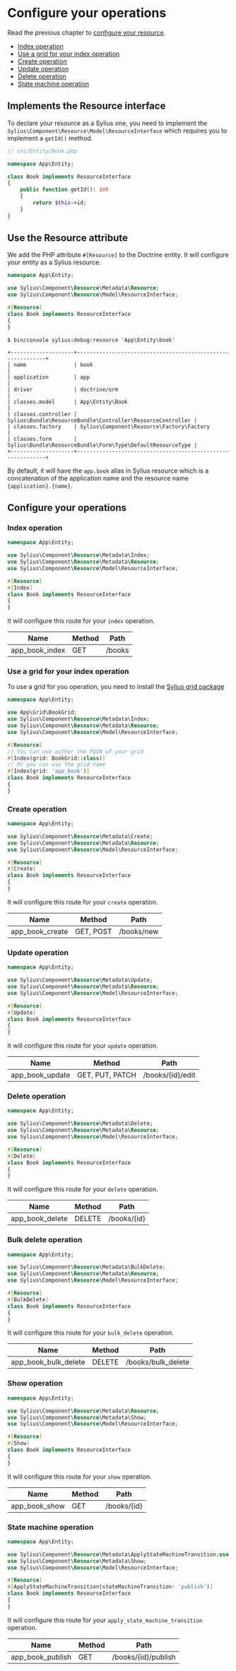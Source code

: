 # Configure your operations

Read the previous chapter to [configure your resource](configure_your_resource.md).

<!-- TOC -->
* [Index operation](#index-operation)
* [Use a grid for your index operation](#use-a-grid-for-your-index-operation)
* [Create operation](#create-operation)
* [Update operation](#update-operation)
* [Delete operation](#delete-operation)
* [State machine operation](#state-machine-operation)
<!-- TOC -->

## Implements the Resource interface

To declare your resource as a Sylius one, you need to implement the ```Sylius\Component\Resource\Model\ResourceInterface``` which requires you to implement a `getId()` method.

```php
// src/Entity/Book.php

namespace App\Entity;

class Book implements ResourceInterface
{
    public function getId(): int
    {
        return $this->id;
    }
}

```

## Use the Resource attribute

We add the PHP attribute ```#[Resource]``` to the Doctrine entity.
It will configure your entity as a Sylius resource.

```php
namespace App\Entity;

use Sylius\Component\Resource\Metadata\Resource;
use Sylius\Component\Resource\Model\ResourceInterface;

#[Resource]
class Book implements ResourceInterface
{
}

```

```shell
$ bin/console sylius:debug:resource 'App\Entity\book'
```

```
+--------------------+------------------------------------------------------------+
| name               | book                                                       |
| application        | app                                                        |
| driver             | doctrine/orm                                               |
| classes.model      | App\Entity\Book                                            |
| classes.controller | Sylius\Bundle\ResourceBundle\Controller\ResourceController |
| classes.factory    | Sylius\Component\Resource\Factory\Factory                  |
| classes.form       | Sylius\Bundle\ResourceBundle\Form\Type\DefaultResourceType |
+--------------------+------------------------------------------------------------+
```

By default, it will have the `app.book` alias in Sylius resource which is a concatenation of the application name and the resource name `{application}.{name}`.

## Configure your operations

### Index operation

```php
namespace App\Entity;

use Sylius\Component\Resource\Metadata\Index;
use Sylius\Component\Resource\Metadata\Resource;
use Sylius\Component\Resource\Model\ResourceInterface;

#[Resource]
#[Index]
class Book implements ResourceInterface
{
}

```

It will configure this route for your `index` operation.

| Name                  | Method          | Path    |
|-----------------------|-----------------|---------|
| app_book_index        | GET             | /books  |

### Use a grid for your index operation

To use a grid for you operation, you need to install the [Sylius grid package](https://github.com/Sylius/SyliusGridBundle/)

```php
namespace App\Entity;

use App\Grid\BookGrid;
use Sylius\Component\Resource\Metadata\Index;
use Sylius\Component\Resource\Metadata\Resource;
use Sylius\Component\Resource\Model\ResourceInterface;

#[Resource]
// You can use either the FQCN of your grid
#[Index(grid: BookGrid::class)]
// Or you can use the grid name
#[Index(grid: 'app_book')]
class Book implements ResourceInterface
{
}

```

### Create operation

```php
namespace App\Entity;

use Sylius\Component\Resource\Metadata\Create;
use Sylius\Component\Resource\Metadata\Resource;
use Sylius\Component\Resource\Model\ResourceInterface;

#[Resource]
#[Create]
class Book implements ResourceInterface
{
}

```

It will configure this route for your `create` operation.

| Name            | Method    | Path       |
|-----------------|-----------|------------|
| app_book_create | GET, POST | /books/new |

### Update operation

```php
namespace App\Entity;

use Sylius\Component\Resource\Metadata\Update;
use Sylius\Component\Resource\Metadata\Resource;
use Sylius\Component\Resource\Model\ResourceInterface;

#[Resource]
#[Update]
class Book implements ResourceInterface
{
}

```

It will configure this route for your `update` operation.

| Name            | Method          | Path             |
|-----------------|-----------------|------------------|
| app_book_update | GET, PUT, PATCH | /books/{id}/edit |

### Delete operation

```php
namespace App\Entity;

use Sylius\Component\Resource\Metadata\Delete;
use Sylius\Component\Resource\Metadata\Resource;
use Sylius\Component\Resource\Model\ResourceInterface;

#[Resource]
#[Delete]
class Book implements ResourceInterface
{
}

```

It will configure this route for your `delete` operation.

| Name            | Method | Path        |
|-----------------|--------|-------------|
| app_book_delete | DELETE | /books/{id} |

### Bulk delete operation

```php
namespace App\Entity;

use Sylius\Component\Resource\Metadata\BulkDelete;
use Sylius\Component\Resource\Metadata\Resource;
use Sylius\Component\Resource\Model\ResourceInterface;

#[Resource]
#[BulkDelete]
class Book implements ResourceInterface
{
}

```

It will configure this route for your `bulk_delete` operation.

| Name                 | Method | Path               |
|----------------------|--------|--------------------|
| app_book_bulk_delete | DELETE | /books/bulk_delete |    

### Show operation

```php
namespace App\Entity;

use Sylius\Component\Resource\Metadata\Resource;
use Sylius\Component\Resource\Metadata\Show;
use Sylius\Component\Resource\Model\ResourceInterface;

#[Resource]
#[Show]
class Book implements ResourceInterface
{
}

```

It will configure this route for your `show` operation.

| Name            | Method | Path        |
|-----------------|--------|-------------|
| app_book_show   | GET    | /books/{id} |    

### State machine operation

```php
namespace App\Entity;

use Sylius\Component\Resource\Metadata\ApplyStateMachineTransition;use Sylius\Component\Resource\Metadata\Resource;
use Sylius\Component\Resource\Metadata\Show;
use Sylius\Component\Resource\Model\ResourceInterface;

#[Resource]
#[ApplyStateMachineTransition(stateMachineTransition: 'publish')]
class Book implements ResourceInterface
{
}

```

It will configure this route for your `apply_state_machine_transition` operation.

| Name              | Method | Path                |
|-------------------|--------|---------------------|
| app_book_publish  | GET    | /books/{id}/publish |    
